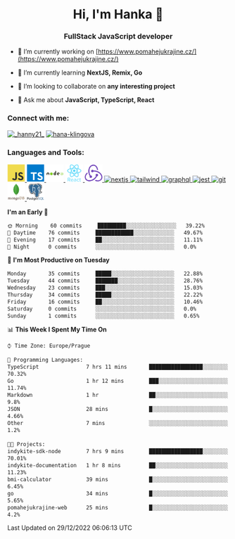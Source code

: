 <h1 align="center">Hi, I'm Hanka 👋</h1>
<h3 align="center">FullStack JavaScript developer</h3>

- 🔭 I’m currently working on [https://www.pomahejukrajine.cz/](https://www.pomahejukrajine.cz/)

- 🌱 I’m currently learning **NextJS, Remix, Go**

- 👯 I’m looking to collaborate on **any interesting project**

- 💬 Ask me about **JavaScript, TypeScript, React**

<h3 align="left">Connect with me:</h3>
<p align="left">
<a href="https://twitter.com/_hanny21_" target="blank"><img align="center" src="https://raw.githubusercontent.com/rahuldkjain/github-profile-readme-generator/master/src/images/icons/Social/twitter.svg" alt="_hanny21_" height="30" width="40" /></a>
<a href="https://linkedin.com/in/hana-klingova" target="blank"><img align="center" src="https://raw.githubusercontent.com/rahuldkjain/github-profile-readme-generator/master/src/images/icons/Social/linked-in-alt.svg" alt="hana-klingova" height="30" width="40" /></a>
</p>

<h3 align="left">Languages and Tools:</h3>
<p align="left"> 
<a href="https://developer.mozilla.org/en-US/docs/Web/JavaScript" target="_blank" rel="noreferrer"> <img src="https://raw.githubusercontent.com/devicons/devicon/master/icons/javascript/javascript-original.svg" alt="javascript" width="40" height="40"/> </a> 
<a href="https://www.typescriptlang.org/" target="_blank" rel="noreferrer"> <img src="https://raw.githubusercontent.com/devicons/devicon/master/icons/typescript/typescript-original.svg" alt="typescript" width="40" height="40"/> </a> 
<a href="https://nodejsorg" target="_blank" rel="noreferrer"> <img src="https://raw.githubusercontent.com/devicons/devicon/master/icons/nodejs/nodejs-original-wordmark.svg" alt="nodejs" width="40" height="40"/> </a> 
<a href="https://reactjs.org/" target="_blank" rel="noreferrer"> <img src="https://raw.githubusercontent.com/devicons/devicon/master/icons/react/react-original-wordmark.svg" alt="react" width="40" height="40"/> </a> 
<a href="https://redux.js.org" target="_blank" rel="noreferrer"> <img src="https://raw.githubusercontent.com/devicons/devicon/master/icons/redux/redux-original.svg" alt="redux" width="40" height="40"/> </a> 
<a href="https://nextjs.org/" target="_blank" rel="noreferrer"> <img src="https://cdn.worldvectorlogo.com/logos/nextjs-2.svg" alt="nextjs" width="40" height="40"/> </a> 
<a href="https://tailwindcss.com/" target="_blank" rel="noreferrer"> <img src="https://www.vectorlogo.zone/logos/tailwindcss/tailwindcss-icon.svg" alt="tailwind" width="40" height="40"/> </a> 
<a href="https://graphql.org" target="_blank" rel="noreferrer"> <img src="https://www.vectorlogo.zone/logos/graphql/graphql-icon.svg" alt="graphql" width="40" height="40"/> </a> 
<a href="https://jestjs.io" target="_blank" rel="noreferrer"> <img src="https://www.vectorlogo.zone/logos/jestjsio/jestjsio-icon.svg" alt="jest" width="40" height="40"/> </a> 
<a href="https://git-scm.com/" target="_blank" rel="noreferrer"> <img src="https://www.vectorlogo.zone/logos/git-scm/git-scm-icon.svg" alt="git" width="40" height="40"/> </a> 
<a href="https://www.mongodb.com/" target="_blank" rel="noreferrer"> <img src="https://raw.githubusercontent.com/devicons/devicon/master/icons/mongodb/mongodb-original-wordmark.svg" alt="mongodb" width="40" height="40"/> </a>  
<a href="https://www.postgresql.org" target="_blank" rel="noreferrer"> <img src="https://raw.githubusercontent.com/devicons/devicon/master/icons/postgresql/postgresql-original-wordmark.svg" alt="postgresql" width="40" height="40"/> </a> 
</p>

<!--START_SECTION:waka-->
**I'm an Early 🐤** 

```text
🌞 Morning    60 commits     █████████░░░░░░░░░░░░░░░░   39.22% 
🌆 Daytime    76 commits     ████████████░░░░░░░░░░░░░   49.67% 
🌃 Evening    17 commits     ██░░░░░░░░░░░░░░░░░░░░░░░   11.11% 
🌙 Night      0 commits      ░░░░░░░░░░░░░░░░░░░░░░░░░   0.0%

```
📅 **I'm Most Productive on Tuesday** 

```text
Monday       35 commits     █████░░░░░░░░░░░░░░░░░░░░   22.88% 
Tuesday      44 commits     ███████░░░░░░░░░░░░░░░░░░   28.76% 
Wednesday    23 commits     ███░░░░░░░░░░░░░░░░░░░░░░   15.03% 
Thursday     34 commits     █████░░░░░░░░░░░░░░░░░░░░   22.22% 
Friday       16 commits     ██░░░░░░░░░░░░░░░░░░░░░░░   10.46% 
Saturday     0 commits      ░░░░░░░░░░░░░░░░░░░░░░░░░   0.0% 
Sunday       1 commits      ░░░░░░░░░░░░░░░░░░░░░░░░░   0.65%

```


📊 **This Week I Spent My Time On** 

```text
⌚︎ Time Zone: Europe/Prague

💬 Programming Languages: 
TypeScript               7 hrs 11 mins       █████████████████░░░░░░░░   70.32% 
Go                       1 hr 12 mins        ███░░░░░░░░░░░░░░░░░░░░░░   11.74% 
Markdown                 1 hr                ██░░░░░░░░░░░░░░░░░░░░░░░   9.8% 
JSON                     28 mins             █░░░░░░░░░░░░░░░░░░░░░░░░   4.66% 
Other                    7 mins              ░░░░░░░░░░░░░░░░░░░░░░░░░   1.2%

🐱‍💻 Projects: 
indykite-sdk-node        7 hrs 9 mins        █████████████████░░░░░░░░   70.01% 
indykite-documentation   1 hr 8 mins         ██░░░░░░░░░░░░░░░░░░░░░░░   11.23% 
bmi-calculator           39 mins             █░░░░░░░░░░░░░░░░░░░░░░░░   6.45% 
go                       34 mins             █░░░░░░░░░░░░░░░░░░░░░░░░   5.65% 
pomahejukrajine-web      25 mins             █░░░░░░░░░░░░░░░░░░░░░░░░   4.2%

```


 Last Updated on 29/12/2022 06:06:13 UTC
<!--END_SECTION:waka-->
